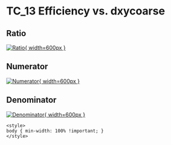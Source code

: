 # TC_13 Efficiency vs. dxycoarse

## Ratio

[![Ratio](../mtv/var/TC_13_eff_dxycoarse.png){ width=600px }](../mtv/var/TC_13_eff_dxycoarse.pdf)

## Numerator

[![Numerator](../mtv/num/TC_13_eff_dxycoarse_num.png){ width=600px }](../mtv/num/TC_13_eff_dxycoarse_num.pdf)

## Denominator

[![Denominator](../mtv/den/TC_13_eff_dxycoarse_den.png){ width=600px }](../mtv/den/TC_13_eff_dxycoarse_den.pdf)


``` {=html}
<style>
body { min-width: 100% !important; }
</style>
```
